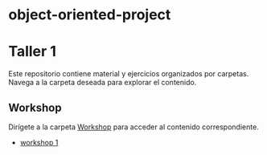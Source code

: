 # object-oriented-project
# Taller 1

Este repositorio contiene material y ejercicios organizados por carpetas. Navega a la carpeta deseada para explorar el contenido.

## Workshop

Dirígete a la carpeta [Workshop](./Workshops) para acceder al contenido correspondiente.
- [workshop 1](.Workshops/whorkshop-1/workshop-1.pdf)
